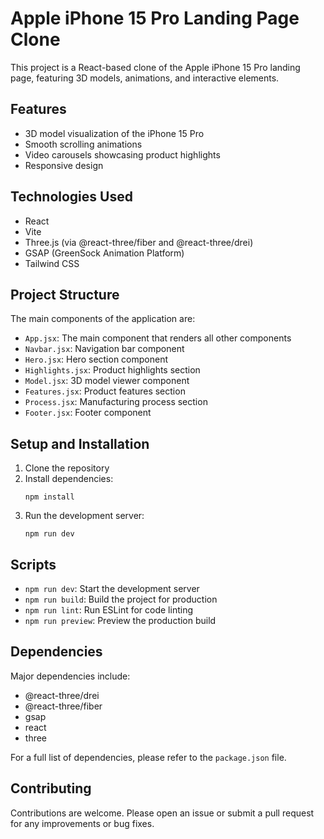 # Apple iPhone 15 Pro Landing Page Clone

This project is a React-based clone of the Apple iPhone 15 Pro landing page, featuring 3D models, animations, and interactive elements.

## Features

- 3D model visualization of the iPhone 15 Pro
- Smooth scrolling animations
- Video carousels showcasing product highlights
- Responsive design

## Technologies Used

- React
- Vite
- Three.js (via @react-three/fiber and @react-three/drei)
- GSAP (GreenSock Animation Platform)
- Tailwind CSS

## Project Structure

The main components of the application are:

- `App.jsx`: The main component that renders all other components
- `Navbar.jsx`: Navigation bar component
- `Hero.jsx`: Hero section component
- `Highlights.jsx`: Product highlights section
- `Model.jsx`: 3D model viewer component
- `Features.jsx`: Product features section
- `Process.jsx`: Manufacturing process section
- `Footer.jsx`: Footer component

## Setup and Installation

1. Clone the repository
2. Install dependencies:
   ```
   npm install
   ```
3. Run the development server:
   ```
   npm run dev
   ```

## Scripts

- `npm run dev`: Start the development server
- `npm run build`: Build the project for production
- `npm run lint`: Run ESLint for code linting
- `npm run preview`: Preview the production build

## Dependencies

Major dependencies include:

- @react-three/drei
- @react-three/fiber
- gsap
- react
- three

For a full list of dependencies, please refer to the `package.json` file.

## Contributing

Contributions are welcome. Please open an issue or submit a pull request for any improvements or bug fixes.
